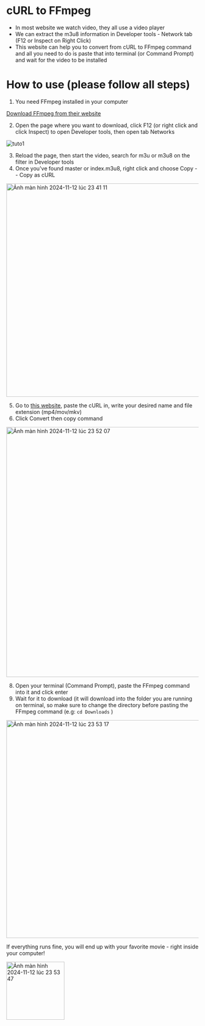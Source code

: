 # cURL to FFmpeg
- In most website we watch video, they all use a video player
- We can extract the m3u8 information in Developer tools - Network tab (F12 or Inspect on Right Click)
- This website can help you to convert from cURL to FFmpeg command and all you need to do is paste that into terminal (or Command Prompt) and wait for the video to be installed

# How to use (please follow all steps)
1. You need FFmpeg installed in your computer
   
[Download FFmpeg from their website](https://www.ffmpeg.org/download.html) 

2. Open the page where you want to download, click F12 (or right click and click Inspect) to open Developer tools, then open tab Networks

![tuto1](https://github.com/user-attachments/assets/a9ab1049-f6ec-4b12-a066-bae98e38c2ff)

3. Reload the page, then start the video, search for m3u or m3u8 on the filter in Developer tools
4. Once you've found master or index.m3u8, right click and choose Copy -- Copy as cURL
   
<img width="559" alt="Ảnh màn hình 2024-11-12 lúc 23 41 11" src="https://github.com/user-attachments/assets/024d92fb-fa25-4a7c-b221-f7a4201f44ff">

5. Go to [this website](https://curltoffmpeg.vercel.app/), paste the cURL in, write your desired name and file extension (mp4/mov/mkv)
6. Click Convert then copy command

<img width="655" alt="Ảnh màn hình 2024-11-12 lúc 23 52 07" src="https://github.com/user-attachments/assets/6d2e7cc7-d67c-4b37-969b-463b6a7a36c1">

8. Open your terminal (Command Prompt), paste the FFmpeg command into it and click enter
9. Wait for it to download (it will download into the folder you are running on terminal, so make sure to change the directory before pasting the FFmpeg command (e.g: ```cd Downloads``` )

<img width="571" alt="Ảnh màn hình 2024-11-12 lúc 23 53 17" src="https://github.com/user-attachments/assets/c1f445ac-dec0-464f-a541-fa09251bedf9">

If everything runs fine, you will end up with your favorite movie - right inside your computer!

<img width="152" alt="Ảnh màn hình 2024-11-12 lúc 23 53 47" src="https://github.com/user-attachments/assets/0c45d091-b993-434a-a5c2-728aadc5f207">
